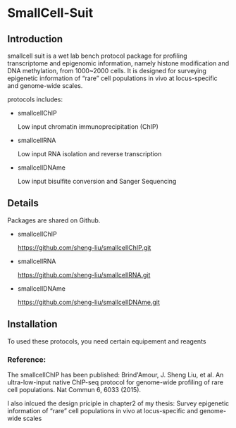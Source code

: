 # SmallCell-Suit #


## Introduction ##

smallcell suit is a wet lab bench protocol package for profiling transcriptome and epigenomic information, namely histone modification and DNA methylation, from 1000~2000 cells. It is designed for surveying epigenetic information of “rare” cell populations in vivo at locus-specific and genome-wide scales. 

protocols includes:

 * smallcellChIP 
   
   Low input chromatin immunoprecipitation (ChIP)
   
 * smallcellRNA

   Low input RNA isolation and reverse transcription
   
 * smallcellDNAme

   Low input bisulfite conversion and Sanger Sequencing
 

## Details ##

Packages are shared on Github.

 * smallcellChIP 
   
   https://github.com/sheng-liu/smallcellChIP.git
 * smallcellRNA

   https://github.com/sheng-liu/smallcellRNA.git
   
 * smallcellDNAme

   https://github.com/sheng-liu/smallcellDNAme.git


## Installation ##


To used these protocols, you need certain equipement and reagents



### Reference:

The smallcellChIP has been published: 
Brind'Amour, J. Sheng Liu, et al. An ultra-low-input native ChIP-seq protocol for genome-wide profiling of rare cell populations. Nat Commun 6, 6033 (2015).

I also inlcued the design priciple in chapter2 of my thesis:
Survey epigenetic information of “rare” cell populations in vivo at locus-specific and genome-wide scales

